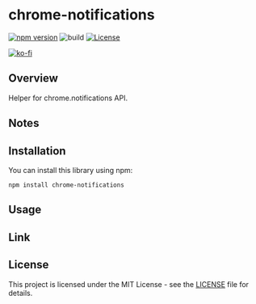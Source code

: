 # chrome-notifications

[![npm version](https://badge.fury.io/js/chrome-notifications.svg)](https://badge.fury.io/js/chrome-notifications)
![build](https://github.com/ryohidaka/chrome-notifications/workflows/Build/badge.svg)
[![License](https://img.shields.io/badge/license-MIT-blue.svg)](https://opensource.org/licenses/MIT)

[![ko-fi](https://ko-fi.com/img/githubbutton_sm.svg)](https://ko-fi.com/B0B6TVH92)

## Overview

Helper for chrome.notifications API.

## Notes

## Installation

You can install this library using npm:

```shell
npm install chrome-notifications
```

## Usage

## Link

## License

This project is licensed under the MIT License - see the [LICENSE](LICENSE) file for details.
